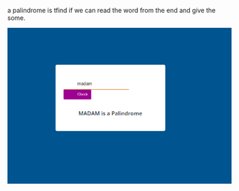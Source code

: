 a palindrome is tfind if we can read the word from the end and give the some.

![palindrome](images/palindrome.png)